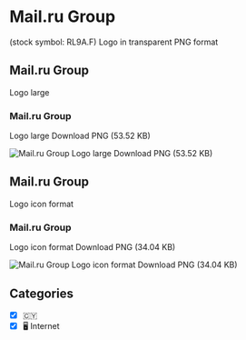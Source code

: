 # Mail.ru Group
 (stock symbol: RL9A.F) Logo in transparent PNG format

## Mail.ru Group
 Logo large

### Mail.ru Group
 Logo large Download PNG (53.52 KB)

![Mail.ru Group
 Logo large Download PNG (53.52 KB)](/img/orig/RL9A.F_BIG-d829c66d.png)

## Mail.ru Group
 Logo icon format

### Mail.ru Group
 Logo icon format Download PNG (34.04 KB)

![Mail.ru Group
 Logo icon format Download PNG (34.04 KB)](/img/orig/RL9A.F-1749ce42.png)



## Categories
- [x] 🇨🇾
- [x] 🖥️ Internet
